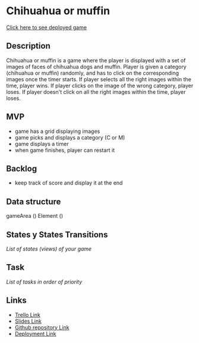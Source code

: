 # Chihuahua or muffin

[Click here to see deployed game](http://github.com)

## Description
Chihuahua or muffin is a game where the player is displayed with a set of images of faces of chihuahua dogs and muffin.
Player is given a category (chihuahua or muffin) randomly, and has to click on the corresponding images once the timer starts.
If player selects all the right images within the time, player wins.
If player clicks on the image of the wrong category, player loses.
If player doesn't click on all the right images within the time, player loses.


## MVP
- game has a grid displaying images
- game picks and displays a category (C or M)
- game displays a timer 
- when game finishes, player can restart it


## Backlog
- keep track of score and display it at the end


## Data structure
gameArea ()
Element ()


## States y States Transitions
_List of states (views) of your game_


## Task
_List of tasks in order of priority_


## Links

- [Trello Link](https://trello.com)
- [Slides Link](http://slides.com)
- [Github repository Link](http://github.com)
- [Deployment Link](http://github.com)
